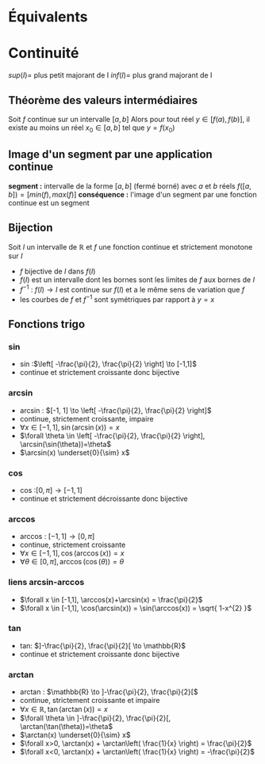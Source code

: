 # Équivalents

# Continuité
$sup(I)=$ plus petit majorant de I
$inf(I)=$ plus grand majorant de I

## Théorème des valeurs intermédiaires
Soit $f$ continue sur un intervalle $[a,b]$
Alors pour tout réel $y \in [f(a),f(b)]$, il existe au moins un réel $x_{0} \in [a,b]$ tel que $y = f(x_{0})$

## Image d'un segment par une application continue
**segment :** intervalle de la forme $[a,b]$ (fermé borné) avec $a$ et $b$ réels
$f([a,b])=[min(f), max(f)]$
**conséquence :** l'image d'un segment par une fonction continue est un segment

## Bijection
Soit $I$ un intervalle de $\mathbb{R}$ et $f$ une fonction continue et strictement monotone sur $I$
* $f$ bijective de $I$ dans $f(I)$
* $f(I)$ est un intervalle dont les bornes sont les limites de $f$ aux bornes de $I$
* $f^{-1}$ : $f(I) \to I$ est continue sur $f(I)$ et a le même sens de variation que $f$
* les courbes de $f$ et $f^{-1}$ sont symétriques par rapport à $y=x$

## Fonctions trigo
### sin
* sin :$\left[ -\frac{\pi}{2}, \frac{\pi}{2} \right] \to [-1,1]$ 
* continue et strictement croissante donc bijective
### arcsin
* arcsin : $[-1, 1] \to \left[ -\frac{\pi}{2}, \frac{\pi}{2} \right]$
* continue, strictement croissante, impaire
* $\forall x \in [-1,1], \sin(\arcsin(x))=x$
* $\forall \theta \in \left[ -\frac{\pi}{2}, \frac{\pi}{2} \right], \arcsin(\sin(\theta))=\theta$
* $\arcsin(x) \underset{0}{\sim} x$
### cos
* cos :$\left[ 0,\pi \right] \to [-1,1]$ 
* continue et strictement décroissante donc bijective
### arccos
* arccos : $[-1, 1] \to \left[ 0,\pi \right]$
* continue, strictement croissante
* $\forall x \in [-1,1], \cos(\arccos(x))=x$
* $\forall \theta \in \left[ 0,\pi \right], \arccos(\cos(\theta))=\theta$

### liens arcsin-arccos
* $\forall x \in [-1,1], \arccos(x)+\arcsin(x) = \frac{\pi}{2}$
* $\forall x \in [-1,1], \cos(\arcsin(x)) = \sin(\arccos(x)) = \sqrt{ 1-x^{2} }$
### tan
* tan: $]-\frac{\pi}{2}, \frac{\pi}{2}[ \to \mathbb{R}$
* continue et strictement croissante donc bijective
### arctan
* arctan : $\mathbb{R} \to ]-\frac{\pi}{2}, \frac{\pi}{2}[$
* continue, strictement croissante et impaire
* $\forall x \in \mathbb{R}, \tan(\arctan(x))=x$
* $\forall \theta \in ]-\frac{\pi}{2}, \frac{\pi}{2}[, \arctan(\tan(\theta))=\theta$
* $\arctan(x) \underset{0}{\sim} x$
* $\forall x>0, \arctan(x) + \arctan\left( \frac{1}{x} \right) = \frac{\pi}{2}$
* $\forall x<0, \arctan(x) + \arctan\left( \frac{1}{x} \right) = -\frac{\pi}{2}$
